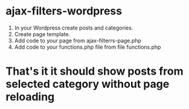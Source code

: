 # ajax-filters-wordpress

1. In your Wordpress create posts and categories.
3. Create page template.
4. Add code to your page from ajax-filterrs-page.php
5. Add code to your functions.php file from file functions.php

# That's it it should show posts from selected category without page reloading

